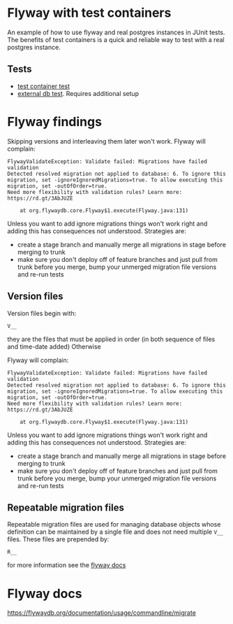 # Flyway with test containers
An example of how to use flyway and real postgres instances in JUnit tests.
The benefits of test containers is a quick and reliable way to test with a
real postgres instance.

## Tests
* [test container test](src/test/java/com/skf/flyway/TestContainerFlywayDbTest.java)
* [external db test](src/test/java/com/skf/flyway/ExternalDbTest.java). Requires additional setup

# Flyway findings
Skipping versions and interleaving them later won't work.
Flyway will complain:
```
FlywayValidateException: Validate failed: Migrations have failed validation
Detected resolved migration not applied to database: 6. To ignore this migration, set -ignoreIgnoredMigrations=true. To allow executing this migration, set -outOfOrder=true.
Need more flexibility with validation rules? Learn more: https://rd.gt/3AbJUZE

	at org.flywaydb.core.Flyway$1.execute(Flyway.java:131)
```
Unless you want to add ignore migrations things won't work right
and adding this has consequences not understood. Strategies are:
* create a stage branch and manually merge all migrations in stage
  before merging to trunk
* make sure you don't deploy off of feature branches and just pull
  from trunk before you merge, bump your unmerged migration file
  versions and re-run tests

## Version files
Version files begin with: 
```
V__
``` 
they are the files
that must be applied in order (in both sequence of files
and time-date added) Otherwise

Flyway will complain:
```
FlywayValidateException: Validate failed: Migrations have failed validation
Detected resolved migration not applied to database: 6. To ignore this migration, set -ignoreIgnoredMigrations=true. To allow executing this migration, set -outOfOrder=true.
Need more flexibility with validation rules? Learn more: https://rd.gt/3AbJUZE

	at org.flywaydb.core.Flyway$1.execute(Flyway.java:131)
```
Unless you want to add ignore migrations things won't work right
and adding this has consequences not understood. Strategies are:
* create a stage branch and manually merge all migrations in stage
before merging to trunk
* make sure you don't deploy off of feature branches and just pull
from trunk before you merge, bump your unmerged migration file 
versions and re-run tests

## Repeatable migration files
Repeatable migration files are used for managing database
objects whose definition can be maintained by a single file
and does not need multiple `V__` files. These files are prepended
by:
```
R__
```
for more information see the [flyway docs](https://flywaydb.org/documentation/tutorials/repeatable.html)

# Flyway docs
https://flywaydb.org/documentation/usage/commandline/migrate

